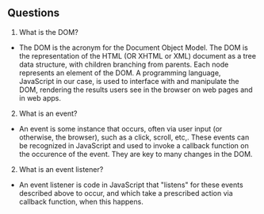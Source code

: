 ## Questions

1. What is the DOM?
*  The DOM is the acronym for the Document Object Model. The DOM is the representation of the HTML (OR XHTML or XML) document as a tree data structure, with children branching from parents. Each node represents an element of the DOM. A programming language, JavaScript in our case, is used to interface with and manipulate the DOM, rendering the results users see in the browser on web pages and in web apps. 

2. What is an event?
*  An event is some instance that occurs, often via user input (or otherwise, the browser), such as a click, scroll, etc,. These events can be recognized in JavaScript and used to invoke a callback function on the occurence of the event. They are key to many changes in the DOM. 

2. What is an event listener?
*  An event listener is code in JavaScript that "listens" for these events described above to occur, and which take a prescribed action via callback function, when this happens.